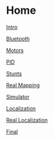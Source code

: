 # Home 

<a href="Intro to Artemis.html"> Intro </a>

<a href="Bluetooth.html"> Bluetooth </a>

<a href="Motors.html"> Motors </a>

<a href="PID.html"> PID </a>

<a href="Stunts.html"> Stunts </a>

<a href="RealMapping.html"> Real Mapping </a>

<a href="Simulator.html"> Simulator </a>

<a href="Localization.html"> Localization </a>

<a href="RealLocalization.html"> Real Localization </a>

<a href="thirteen.html"> Final </a>
